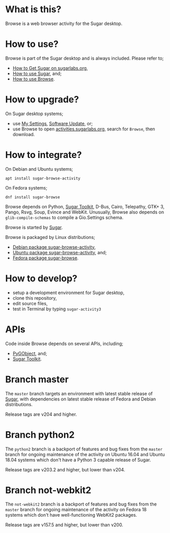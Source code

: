 What is this?
=============

Browse is a web browser activity for the Sugar desktop.

How to use?
===========

Browse is part of the Sugar desktop and is always included.  Please refer to;

* [How to Get Sugar on sugarlabs.org](https://sugarlabs.org/),
* [How to use Sugar](https://help.sugarlabs.org/), and;
* [How to use Browse](https://help.sugarlabs.org/en/browse.html).

How to upgrade?
===============

On Sugar desktop systems;
* use [My Settings](https://help.sugarlabs.org/en/my_settings.html), [Software Update](https://help.sugarlabs.org/en/my_settings.html#software-update), or;
* use Browse to open [activities.sugarlabs.org](https://activities.sugarlabs.org/), search for `Browse`, then download.

How to integrate?
=================

On Debian and Ubuntu systems;

```
apt install sugar-browse-activity
```

On Fedora systems;

```
dnf install sugar-browse
```

Browse depends on Python, [Sugar
Toolkit](https://github.com/sugarlabs/sugar-toolkit-gtk3), D-Bus,
Cairo, Telepathy, GTK+ 3, Pango, Rsvg, Soup, Evince and WebKit.
Unusually, Browse also depends on `glib-compile-schemas` to
compile a Gio.Settings schema.

Browse is started by [Sugar](https://github.com/sugarlabs/sugar).

Browse is packaged by Linux distributions;
* [Debian package sugar-browse-activity](https://packages.debian.org/sugar-browse-activity),
* [Ubuntu package sugar-browse-activity](https://packages.ubuntu.com/sugar-browse-activity), and;
* [Fedora package sugar-browse](https://src.fedoraproject.org/).

How to develop?
===============

* setup a development environment for Sugar desktop,
* clone this repository,
* edit source files,
* test in Terminal by typing `sugar-activity3`

APIs
====

Code inside Browse depends on several APIs, including;

* [PyGObject](https://lazka.github.io/pgi-docs/), and;
* [Sugar Toolkit](https://developer.sugarlabs.org/sugar3).

Branch master
=============

The `master` branch targets an environment with latest stable release
of [Sugar](https://github.com/sugarlabs/sugar), with dependencies on
latest stable release of Fedora and Debian distributions.

Release tags are v204 and higher.

Branch python2
==============

The `python2` branch is a backport of features and bug fixes from the
`master` branch for ongoing maintenance of the activity on Ubuntu
16.04 and Ubuntu 18.04 systems which don't have a Python 3 capable
release of Sugar.

Release tags are v203.2 and higher, but lower than v204.

Branch not-webkit2
==================

The `not-webkit2` branch is a backport of features and bug fixes from
the `master` branch for ongoing maintenance of the activity on Fedora
18 systems which don't have well-functioning WebKit2 packages.

Release tags are v157.5 and higher, but lower than v200.
